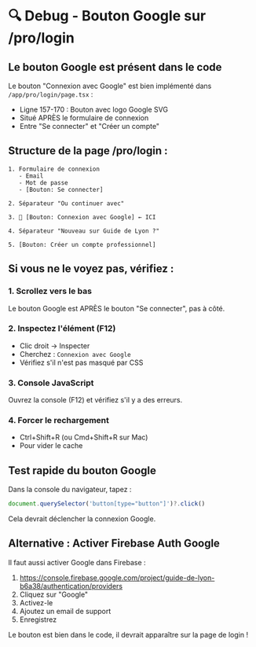 # 🔍 Debug - Bouton Google sur /pro/login

## Le bouton Google est présent dans le code

Le bouton "Connexion avec Google" est bien implémenté dans `/app/pro/login/page.tsx` :
- Ligne 157-170 : Bouton avec logo Google SVG
- Situé APRÈS le formulaire de connexion
- Entre "Se connecter" et "Créer un compte"

## Structure de la page /pro/login :

```
1. Formulaire de connexion
   - Email
   - Mot de passe  
   - [Bouton: Se connecter]

2. Séparateur "Ou continuer avec"

3. 🔵 [Bouton: Connexion avec Google] ← ICI

4. Séparateur "Nouveau sur Guide de Lyon ?"

5. [Bouton: Créer un compte professionnel]
```

## Si vous ne le voyez pas, vérifiez :

### 1. Scrollez vers le bas
Le bouton Google est APRÈS le bouton "Se connecter", pas à côté.

### 2. Inspectez l'élément (F12)
- Clic droit → Inspecter
- Cherchez : `Connexion avec Google`
- Vérifiez s'il n'est pas masqué par CSS

### 3. Console JavaScript
Ouvrez la console (F12) et vérifiez s'il y a des erreurs.

### 4. Forcer le rechargement
- Ctrl+Shift+R (ou Cmd+Shift+R sur Mac)
- Pour vider le cache

## Test rapide du bouton Google

Dans la console du navigateur, tapez :
```javascript
document.querySelector('button[type="button"]')?.click()
```

Cela devrait déclencher la connexion Google.

## Alternative : Activer Firebase Auth Google

Il faut aussi activer Google dans Firebase :
1. https://console.firebase.google.com/project/guide-de-lyon-b6a38/authentication/providers
2. Cliquez sur "Google"
3. Activez-le
4. Ajoutez un email de support
5. Enregistrez

Le bouton est bien dans le code, il devrait apparaître sur la page de login !